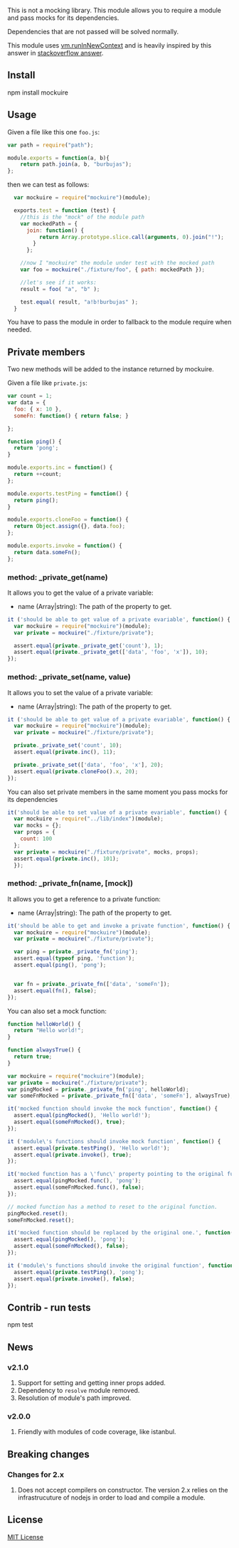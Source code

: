 This is not a mocking library. 
This module allows you to require a module and pass mocks for its dependencies.

Dependencies that are not passed will be solved normally.

This module uses [vm.runInNewContext](http://nodejs.org/api/all.html#all_vm_runinnewcontext_code_sandbox_filename) and is heavily inspired by this answer in [stackoverflow answer](http://stackoverflow.com/a/10869838/234047).

## Install

  npm install mockuire

## Usage

Given a file like this one `foo.js`:

```js
var path = require("path");

module.exports = function(a, b){
    return path.join(a, b, "burbujas");
};
```

then we can test as follows:

```js
  var mockuire = require("mockuire")(module);

  exports.test = function (test) {
    //this is the "mock" of the module path 
    var mockedPath = { 
      join: function() { 
          return Array.prototype.slice.call(arguments, 0).join("!"); 
        } 
      };

    //now I "mockuire" the module under test with the mocked path
    var foo = mockuire("./fixture/foo", { path: mockedPath });

    //let's see if it works:
    result = foo( "a", "b" );

    test.equal( result, "a!b!burbujas" );
  }
```

You have to pass the module in order to fallback to the module require when needed.

## Private members
Two new methods will be added to the instance returned by mockuire.

Given a file like `private.js`:
```js
var count = 1;
var data = {
  foo: { x: 10 },
  someFn: function() { return false; }

};

function ping() {
  return 'pong';
}

module.exports.inc = function() {
  return ++count;
};

module.exports.testPing = function() {
  return ping();
}

module.exports.cloneFoo = function() {
  return Object.assign({}, data.foo);
};

module.exports.invoke = function() {
  return data.someFn();
};

```
### method: _private_get(name)
It allows you to get the value of a private variable:
 * name (Array|string): The path of the property to get.

```js
it ('should be able to get value of a private evariable', function() {
  var mockuire = require("mockuire")(module);
  var private = mockuire("./fixture/private");

  assert.equal(private._private_get('count'), 1);
  assert.equal(private._private_get(['data', 'foo', 'x']), 10);
});
```

### method: _private_set(name, value)
It allows you to set the value of a private variable:
 * name (Array|string): The path of the property to get.

```js
it ('should be able to get value of a private evariable', function() {
  var mockuire = require("mockuire")(module);
  var private = mockuire("./fixture/private");

  private._private_set('count', 10);
  assert.equal(private.inc(), 11);

  private._private_set(['data', 'foo', 'x'], 20);
  assert.equal(private.cloneFoo().x, 20);
});
```

You can also set private members in the same moment you pass mocks for its dependencies
```js
it('should be able to set value of a private evariable', function() {
  var mockuire = require("../lib/index")(module);
  var mocks = {};
  var props = {
    count: 100
  };
  var private = mockuire("./fixture/private", mocks, props);
  assert.equal(private.inc(), 101);
  });
```

### method: _private_fn(name, [mock])
It allows you to get a reference to a private function:
 * name (Array|string): The path of the property to get.

```js
it('should be able to get and invoke a private function', function() {
  var mockuire = require("mockuire")(module);
  var private = mockuire("./fixture/private");

  var ping = private._private_fn('ping');
  assert.equal(typeof ping, 'function');
  assert.equal(ping(), 'pong');


  var fn = private._private_fn(['data', 'someFn']);
  assert.equal(fn(), false);
});
```

You can also set a mock function:
```js
function helloWorld() {
  return "Hello world!";
}

function alwaysTrue() {
  return true;
}

var mockuire = require("mockuire")(module);
var private = mockuire("./fixture/private");
var pingMocked = private._private_fn('ping', helloWorld);
var someFnMocked = private._private_fn(['data', 'someFn'], alwaysTrue);

it('mocked function should invoke the mock function', function() {
  assert.equal(pingMocked(), 'Hello world!');
  assert.equal(someFnMocked(), true);
});

it ('module\'s functions should invoke mock function', function() {
  assert.equal(private.testPing(), 'Hello world!');
  assert.equal(private.invoke(), true);
});

it('mocked function has a \'func\' property pointing to the original function', function() {
  assert.equal(pingMocked.func(), 'pong');
  assert.equal(someFnMocked.func(), false);
});

// mocked function has a method to reset to the original function.
pingMocked.reset();
someFnMocked.reset();

it('mocked function should be replaced by the original one.', function() {
  assert.equal(pingMocked(), 'pong');
  assert.equal(someFnMocked(), false);
});

it ('module\'s functions should invoke the original function', function() {
  assert.equal(private.testPing(), 'pong');
  assert.equal(private.invoke(), false);
});

```

## Contrib - run tests

  npm test

## News
### v2.1.0
  1. Support for setting and getting inner props added.
  1. Dependency to `resolve` module removed.
  1. Resolution of module's path improved.

### v2.0.0
  1. Friendly with modules of code coverage, like istanbul.

## Breaking changes

### Changes for 2.x

  1.  Does not accept compilers on constructor. The version 2.x relies on the infrastrucuture of nodejs in order to load and compile a module.



## License 

[MIT License](http://www.opensource.org/licenses/mit-license.php)
